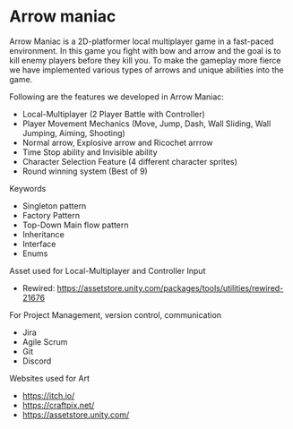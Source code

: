# Arrow maniac
 
Arrow Maniac is a 2D-platformer local multiplayer game in a fast-paced environment. In this game you fight with bow and arrow and the goal is to kill enemy players before they kill you. To make the gameplay more fierce we have implemented various types of arrows and unique abilities into the game.

Following are the features we developed in Arrow Maniac:
 - Local-Multiplayer (2 Player Battle with Controller)
 - Player Movement Mechanics (Move, Jump, Dash, Wall Sliding, Wall Jumping, Aiming, Shooting)
 - Normal arrow, Explosive arrow and Ricochet arrrow
 - Time Stop ability and Invisible ability
 - Character Selection Feature (4 different character sprites)
 - Round winning system (Best of 9)


Keywords
 - Singleton pattern
 - Factory Pattern
 - Top-Down Main flow pattern
 - Inheritance
 - Interface
 - Enums

Asset used for Local-Multiplayer and Controller Input
 - Rewired: https://assetstore.unity.com/packages/tools/utilities/rewired-21676

For Project Management, version control, communication
 - Jira
 - Agile Scrum
 - Git
 - Discord

Websites used for Art
 - https://itch.io/
 - https://craftpix.net/
 - https://assetstore.unity.com/
